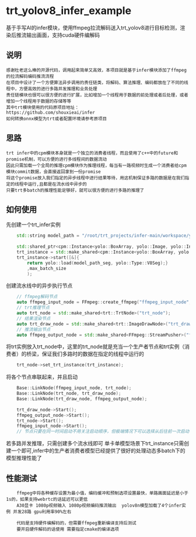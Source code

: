 # trt_yolov8_infer_example

基于手写AI的infer模块，使用ffmpeg拉流解码送入trt_yolov8进行目标检测，渲染后推流输出画面，支持cuda硬件编解码

## 说明

    感谢杜老这么棒的开源代码，调用起来简单又高效，本项目就是基于infer模块添加了ffmpeg的拉流解码编码推流流程
    在项目中设计了一个方便算法异步调用的责任链类，将解码、算法推理、编码都放在了不同的线程中，方便高效的进行多路并发推理和业务处理
    责任链模块也很可以很方便的进行扩展，比如增加一个线程用于数据的前处理或者后处理，或者增加一个线程用于数据的存储等等
    其中trt模块使用的代码原项目地址：
    https://github.com/shouxieai/infer
    如何转换onnx模型为trt或者配置环境请参考原项目

## 思路

    trt infer中的cpm模块本身就是一个独立的消费者线程，而且使用了c++中的future和promise机制，可以方便的进行多线程间的数据流动
    因此只需加载一个全局的推理cpm模块作为推理线程，每当有一路视频时生成一个消费者给cpm模块commit数据，会直接返回拿到一份promise
    将这个promise放入我们指定的异步线程中进行结果等待，用这机制保证多路的数据是在我们指定的线程中运行,且都是在流水线中异步的
    只要trt多batch的推理性能足够好，就可以很方便的进行多路的推理了

## 如何使用

先创建一个trt_infer实例

~~~c++
    std::string model_path = "/root/trt_projects/infer-main/workspace/yolov8n.transd.engine";
        
    std::shared_ptr<cpm::Instance<yolo::BoxArray, yolo::Image, yolo::Infer>> trt_instance;
    trt_instance = std::make_shared<cpm::Instance<yolo::BoxArray, yolo::Image, yolo::Infer>>();
    trt_instance->start([&]{ 
        return yolo::load(model_path_seg, yolo::Type::V8Seg);}
        ,max_batch_size
        );
~~~

创建流水线中的异步执行节点

~~~c++
    // ffmpeg解码节点
    auto ffmpeg_input_node = FFmpeg::create_ffmpeg("ffmpeg_input_node", stream_url);
    // trt推理节点
    auto trt_node = std::make_shared<trt::TrtNode>("trt_node");
    // 结果渲染节点
    auto trt_draw_node = std::make_shared<trt::ImageDrawNode>("trt_draw_node");
    // 推流输出节点
    auto ffmpeg_output_node = std::make_shared<FFmpeg::StreamPusher>("ffmpeg_output_node");
~~~

将trt实例放入trt_node中，这里的trt_node就是充当一个生产者节点和trt实例（消费者）的桥梁，保证我们多路时的数据在指定的线程中运行的

~~~c++
    trt_node->set_trt_instance(trt_instance);
~~~

将各个节点串联起来，并且启动

~~~c++
    Base::LinkNode(ffmpeg_input_node, trt_node);
    Base::LinkNode(trt_node, trt_draw_node);
    Base::LinkNode(trt_draw_node, ffmpeg_output_node);
    
    trt_draw_node->Start();
    ffmpeg_output_node->Start();
    trt_node->Start();
    ffmpeg_input_node->Start();
    // 节点只要在同一时间启动不用关注启动顺序，但极端情况下可以选择从后往前一次启动   
~~~

若多路并发推理，只需创建多个流水线即可
单卡单模型场景下trt_instance只需创建一个即可,infer中的生产者消费者模型已经提供了很好的处理动态多batch下的模型推理性能了

## 性能测试

        ffmpeg中将各种缓存设置为最小值，编码缓冲和预制选项设置最快，单路画面延迟是小于1s的，如果支持webrtc的话延迟可以更低
        A30显卡 1080p视频输入 1080p视频编码推流输出  yolov8n模型加载了4个infer实例 并发28路 gpu利用率90%左右 
        
        代码是支持硬件编解码的，但需要ffmpeg重新编译支持后测试
        要开启硬件解码的话使用 需要指定cmake的编译选项
